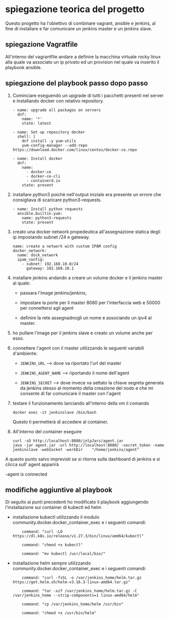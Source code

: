 # spiegazione teorica del progetto
Questo progetto ha l'obiettivo di combinare vagrant, ansible e jenkins, al fine di installare e far comunicare un jenkins master e un jenkins slave.
## spiegazione Vagratfile
All'interno del vagrantfile andare a definire la macchina virtuale rocky linux alla quale va associato un ip privato ed un provision nel quale va inserito il playbook ansible.
## spiegazione del playbook passo dopo passo
1. Cominciare eseguendo un upgrade di tutti i pacchetti presenti nel server e installando docker con relativo repository.

       - name: upgrade all packages on servers
         dnf:
           name: '*'
           state: latest

       - name: Set up repository docker
         shell: |
           dnf install -y yum-utils
           yum-config-manager --add-repo https://download.docker.com/linux/centos/docker-ce.repo
        
       - name: Install docker 
         dnf:
           name:
             - docker-ce
             - docker-ce-cli
             - containerd.io
           state: present

2. installare python3 poichè nell'output iniziale era presente un errore che consigliava di scaricare python3-requests.

       - name: Install python requests
         ansible.builtin.yum:
           name: python3-requests
           state: present
 
3. creato una docker network propedeutica all'assegnazione statica degli ip impostando subnet /24 e gateway.

       name: create a network with custom IPAM config
       docker_network:
         name: dock_network
         ipam_config:
           - subnet: 192.168.10.0/24
             gateway: 192.168.10.1

4. installare jenkins andando a creare un volume docker e il jenkins master al quale:

      - passara l'image jenkins/jenkins,
   
      - impostare la porte per il master 8080 per l'interfaccia web e 50000 per connettersi agli agent
   
      - definire la rete assegnadnogli un nome e associando un ipv4 al master.
   
5. ho pullare l'image per il jenkins slave e creato un volume anche per esso.

6. connettere l'agent con il master utilizzando le seguenti variabili d'ambiente:

      - `JENKINS_URL` --> dove va riportato l'url del master
   
      - `JENKINS_AGENT_NAME` --> riportando il nome dell'agent
   
      - `JENKINS_SECRET` --> dove invece va settato la chiave segreta generata da jenkins stesso al momento della  creazione del nodo e che mi consente di far comunicare il master con l'agent
7. testare il funzionamento lanciando all'interno della vm il comando

       docker exec -it jenkinslave /bin/bash
   Questo ti permetterà di accedere al container.
8. All'interno del container eseguire 

       curl -sO http://localhost:8080/jnlpJars/agent.jar
       java -jar agent.jar -url http://localhost:8080/ -secret_token -name jenkinslave -webSocket -workDir    "/home/jenkins/agent"
A questo punto salvo imprevisti se si ritorna sulla dashboard di jenkins e si clicca sull' agent apparirà 

-agent is connected

## modifiche aggiuntive al playbook
Di seguito ai punti precedenti ho modificato il playbook aggiungendo l'installazione sui container di kubectl ed helm 

- installazione kubectl utilizzando il modulo community.docker.docker_container_exec e i seguenti comandi:

          command: "curl -LO https://dl.k8s.io/release/v1.27.3/bin/linux/amd64/kubectl"

          command: "chmod +x kubectl"

          command: "mv kubectl /usr/local/bin/"
- installazione helm sempre utilizzando community.docker.docker_container_exec e i seguenti comandi:

          command: "curl -fsSL -o /var/jenkins_home/helm.tar.gz https://get.helm.sh/helm-v3.16.3-linux-amd64.tar.gz"

          command: "tar -xzf /var/jenkins_home/helm.tar.gz -C /var/jenkins_home --strip-components=1 linux-amd64/helm"

          command: "cp /var/jenkins_home/helm /usr/bin"

          command: "chmod +x /usr/bin/helm"


  
  
